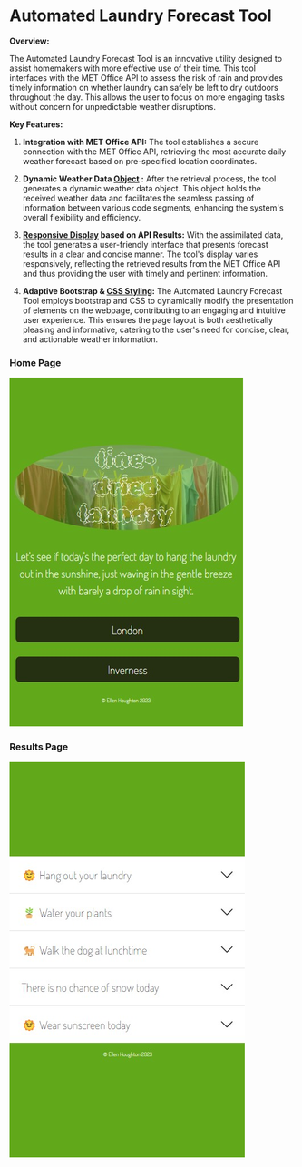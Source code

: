 # Automated Laundry Forecast Tool

**Overview:**

The Automated Laundry Forecast Tool is an innovative utility designed to assist homemakers with more effective use of their time. This tool interfaces with the MET Office API to assess the risk of rain and provides timely information on whether laundry can safely be left to dry outdoors throughout the day. This allows the user to focus on more engaging tasks without concern for unpredictable weather disruptions. 

**Key Features:**

1. **Integration with MET Office API:** The tool establishes a secure connection with the MET Office API, retrieving the most accurate daily weather forecast based on pre-specified location coordinates. 

2. **Dynamic Weather Data [Object](./application/rain.py) :** After the retrieval process, the tool generates a dynamic weather data object. This object holds the received weather data and facilitates the seamless passing of information between various code segments, enhancing the system's overall flexibility and efficiency.

3. **[Responsive Display](./application/templates/detail.html) based on API Results:** With the assimilated data, the tool generates a user-friendly interface that presents forecast results in a clear and concise manner. The tool's display varies responsively, reflecting the retrieved results from the MET Office API and thus providing the user with timely and pertinent information.

4. **Adaptive Bootstrap & [CSS Styling](./application/static/styles/styles.css):** The Automated Laundry Forecast Tool employs bootstrap and CSS to dynamically modify the presentation of elements on the webpage, contributing to an engaging and intuitive user experience. This ensures the page layout is both aesthetically pleasing and informative, catering to the user's need for concise, clear, and actionable weather information.

### Home Page
![Image - Screenshot of home page](application/static/images/screenshot_home.jpg)

### Results Page
![Image - Screenshot of results page](application/static/images/screenshot_results.jpg)
